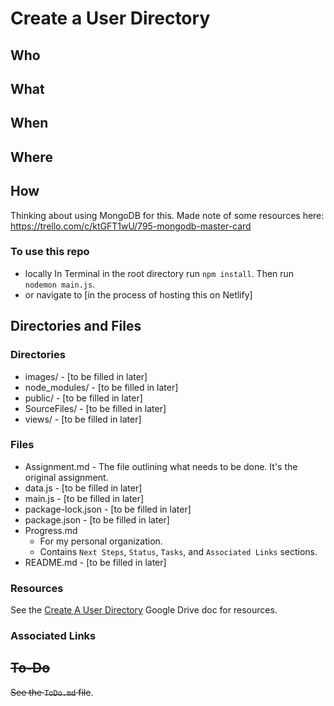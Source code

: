# Create a User Directory

## Who
## What
## When
## Where
## How

Thinking about using MongoDB for this. Made note of some resources here:
https://trello.com/c/ktGFT1wU/795-mongodb-master-card

### To use this repo
* locally
In Terminal in the root directory run `npm install`.
Then run `nodemon main.js`.
* or navigate to [in the process of hosting this on Netlify]

## Directories and Files
### Directories
* images/ - [to be filled in later]
* node_modules/ - [to be filled in later]
* public/ - [to be filled in later]
* SourceFiles/ - [to be filled in later]
* views/ - [to be filled in later]

### Files
* Assignment.md - The file outlining what needs to be done. It's the original assignment.
* data.js - [to be filled in later]
* main.js - [to be filled in later]
* package-lock.json - [to be filled in later]
* package.json - [to be filled in later]
* Progress.md
    * For my personal organization.
    * Contains `Next Steps`, `Status`, `Tasks`, and `Associated Links` sections.
* README.md - [to be filled in later]

### Resources
See the [Create A User Directory](https://docs.google.com/document/d/1q-ZE0Q0Si-YTMIl12HzOczL3DMyiyv6Zbr45xVkIndU/edit#) Google Drive doc for resources.

### Associated Links

## ~~To-Do~~
~~See the `ToDo.md` file~~.